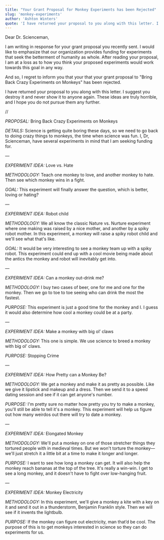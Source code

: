 ```yaml
---
title: "Your Grant Proposal for Monkey Experiments has been Rejected"
slug: 'monkey-experiments'
author: 'Ashton Winters'
quote: 'I have returned your proposal to you along with this letter. I suggest you destroy it and never show it to anyone again. These ideas are truly horrible, and I hope you do not pursue them any further.'
---
```


Dear Dr. Scienceman,

I am writing in response for your grant proposal you recently sent. I would like to emphasize that our organization provides funding for experiments that seek the betterment of humanity as whole. After reading your proposal, I am at a loss as to how you think your proposed experiments would work towards this goal in any way.

And so, I regret to inform you that your that your grant proposal to "Bring Back Crazy Experiments on Monkeys" has been rejected.

I have returned your proposal to you along with this letter. I suggest you destroy it and never show it to anyone again. These ideas are truly horrible, and I hope you do not pursue them any further.

//

*PROPOSAL:* Bring Back Crazy Experiments on Monkeys

*DETAILS:* Science is getting quite boring these days, so we need to go back to doing crazy things to monkeys, the time when science was fun. I, Dr, Scienceman, have several experiments in mind that I am seeking funding for.

—

*EXPERIMENT IDEA:* Love vs. Hate

*METHODOLOGY:* Teach one monkey to love, and another monkey to hate. Then see which monkey wins in a fight.

*GOAL:* This experiment will finally answer the question, which is better, loving or hating?

—

*EXPERIMENT IDEA:* Robot child

*METHODOLOGY:* We all know the classic Nature vs. Nurture experiment where one making was raised by a nice mother, and another by a spiky robot mother. In this experiment, a monkey will raise a spiky robot child and we'll see what that's like.

*GOAL:* It would be very interesting to see a monkey team up with a spiky robot. This experiment could end up with a cool movie being made about the antics the monkey and robot will inevitably get into.

—

*EXPERIMENT IDEA:* Can a monkey out-drink me?

*METHODOLOGY:* I buy two cases of beer, one for me and one for the monkey. Then we go to toe to toe seeing who can drink the most the fastest.

*PURPOSE:* This experiment is just a good time for the monkey and I. I guess it would also determine how cool a monkey could be at a party.

—

*EXPERIMENT IDEA:* Make a monkey with big ol’ claws

*METHODOLOGY:* This one is simple. We use science to breed a monkey with big ol’ claws.

*PURPOSE:* Stopping Crime

—

*EXPERIMENT IDEA:* How Pretty can a Monkey Be?

*METHODOLOGY:* We get a monkey and make it as pretty as possible. Like we give it lipstick and makeup and a dress. Then we send it to a speed dating session and see if it can get anyone's number.

*PURPOSE:* I'm pretty sure no matter how pretty you try to make a monkey, you'll still be able to tell it's a monkey. This experiment will help us figure out how many weirdos out there will try to date a monkey.

—

*EXPERIMENT IDEA:* Elongated Monkey

*METHODOLOGY:* We'll put a monkey on one of those stretcher things they tortured people with in medieval times. But we won't torture the monkey—we'll just stretch it a little bit at a time to make it longer and longer.

*PURPOSE:* I want to see how long a monkey can get. It will also help the monkey reach bananas at the  top of the tree. It's really a win-win. I get to see a long monkey, and it doesn't have to fight over low-hanging fruit.

—

*EXPERIMENT IDEA:* Monkey Electricity

*METHODOLOGY:* In this experiment, we'll give a monkey a kite with a key on it and send it out in a thunderstorm, Benjamin Franklin style. Then we will see if it invents the lightbulb.

*PURPOSE:* If the monkey can figure out electricity, man that’d be cool. The purpose of this is to get monkeys interested in science so they can do experiments for us.

